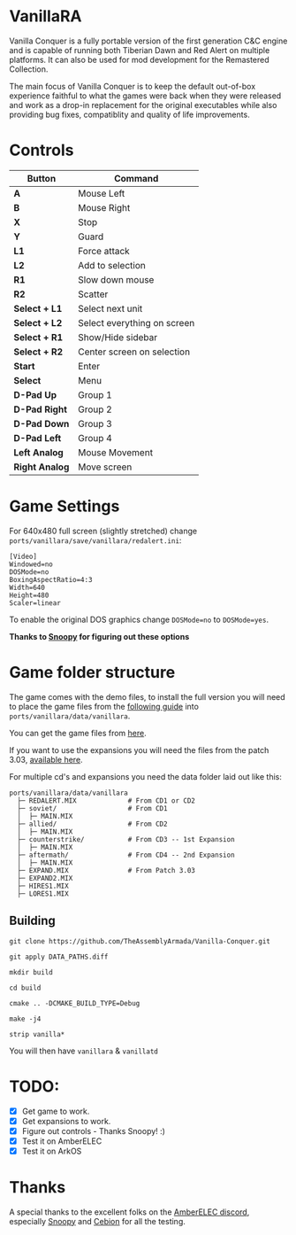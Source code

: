# VanillaRA

Vanilla Conquer is a fully portable version of the first generation C&C engine and is capable of running both Tiberian Dawn and Red Alert on multiple platforms. It can also be used for mod development for the Remastered Collection.

The main focus of Vanilla Conquer is to keep the default out-of-box experience faithful to what the games were back when they were released and work as a drop-in replacement for the original executables while also providing bug fixes, compatiblity and quality of life improvements.

# Controls

| Button            | Command                     |
|-------------------|-----------------------------|
| **A**             | Mouse Left                  |
| **B**             | Mouse Right                 |
| **X**             | Stop                        |
| **Y**             | Guard                       |
| **L1**            | Force attack                |
| **L2**            | Add to selection            |
| **R1**            | Slow down mouse             |
| **R2**            | Scatter                     |
| **Select + L1**   | Select next unit            |
| **Select + L2**   | Select everything on screen |
| **Select + R1**   | Show/Hide sidebar           |
| **Select + R2**   | Center screen on selection  |
| **Start**         | Enter                       |
| **Select**        | Menu                        |
| **D-Pad Up**      | Group 1                     |
| **D-Pad Right**   | Group 2                     |
| **D-Pad Down**    | Group 3                     |
| **D-Pad Left**    | Group 4                     |
| **Left Analog**   | Mouse Movement              |
| **Right Analog**  | Move screen                 |

# Game Settings

For 640x480 full screen (slightly stretched) change `ports/vanillara/save/vanillara/redalert.ini`:

```
[Video]
Windowed=no
DOSMode=no
BoxingAspectRatio=4:3
Width=640
Height=480
Scaler=linear
```

To enable the original DOS graphics change `DOSMode=no` to `DOSMode=yes`.

__Thanks to [Snoopy](https://github.com/Roughtrade) for figuring out these options__

# Game folder structure

The game comes with the demo files, to install the full version you will need to place the game files from the [following guide](https://github.com/TheAssemblyArmada/Vanilla-Conquer/wiki/Installing-VanillaRA) into `ports/vanillara/data/vanillara`.

You can get the game files from [here](https://github.com/TheAssemblyArmada/Vanilla-Conquer#vanillatd-and-vanillara).

If you want to use the expansions you will need the files from the patch 3.03, [available here](https://www.moddb.com/games/cc-red-alert/downloads/red-alert-303-beta-english-patch).

For multiple cd's and expansions you need the data folder laid out like this:

```
ports/vanillara/data/vanillara
  ├─ REDALERT.MIX             # From CD1 or CD2
  ├─ soviet/                  # From CD1
  │  ├─ MAIN.MIX
  ├─ allied/                  # From CD2
  │  ├─ MAIN.MIX
  ├─ counterstrike/           # From CD3 -- 1st Expansion
  │  ├─ MAIN.MIX
  ├─ aftermath/               # From CD4 -- 2nd Expansion
  │  ├─ MAIN.MIX
  ├─ EXPAND.MIX               # From Patch 3.03
  ├─ EXPAND2.MIX
  ├─ HIRES1.MIX
  ├─ LORES1.MIX
```

## Building

    git clone https://github.com/TheAssemblyArmada/Vanilla-Conquer.git

    git apply DATA_PATHS.diff

    mkdir build

    cd build

    cmake .. -DCMAKE_BUILD_TYPE=Debug

    make -j4

    strip vanilla*

You will then have `vanillara` & `vanillatd`

# TODO:

- [x] Get game to work.
- [x] Get expansions to work.
- [x] Figure out controls - Thanks Snoopy! :)
- [x] Test it on AmberELEC
- [x] Test it on ArkOS

# Thanks

A special thanks to the excellent folks on the [AmberELEC discord](https://discord.com/invite/R9Er7hkRMe), especially [Snoopy](https://github.com/Roughtrade) and [Cebion](https://github.com/Cebion) for all the testing.